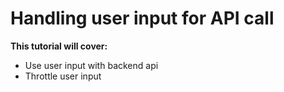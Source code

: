 # Handling user input for API call

**This tutorial will cover:**
* Use user input with backend api
* Throttle user input
